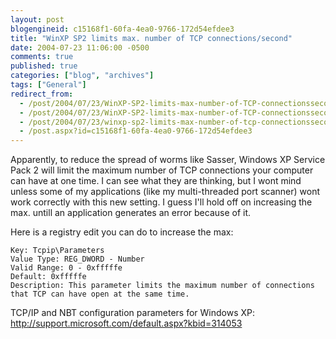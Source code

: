```yaml
---
layout: post
blogengineid: c15168f1-60fa-4ea0-9766-172d54efdee3
title: "WinXP SP2 limits max. number of TCP connections/second"
date: 2004-07-23 11:06:00 -0500
comments: true
published: true
categories: ["blog", "archives"]
tags: ["General"]
redirect_from: 
  - /post/2004/07/23/WinXP-SP2-limits-max-number-of-TCP-connectionssecond.aspx
  - /post/2004/07/23/WinXP-SP2-limits-max-number-of-TCP-connectionssecond
  - /post/2004/07/23/winxp-sp2-limits-max-number-of-tcp-connectionssecond
  - /post.aspx?id=c15168f1-60fa-4ea0-9766-172d54efdee3
---
```


Apparently, to reduce the spread of worms like Sasser, Windows XP Service Pack 2 will limit the maximum number of TCP connections your computer can have at one time. I can see what they are thinking, but I wont mind unless some of my applications (like my multi-threaded port scanner) wont work correctly with this new setting. I guess I'll hold off on increasing the max. untill an application generates an error because of it.

Here is a registry edit you can do to increase the max:

```TcpNumConnections
Key: Tcpip\Parameters
Value Type: REG_DWORD - Number
Valid Range: 0 - 0xfffffe
Default: 0xfffffe
Description: This parameter limits the maximum number of connections that TCP can have open at the same time.
```

TCP/IP and NBT configuration parameters for Windows XP: <a href="http://support.microsoft.com/default.aspx?kbid=314053">http://support.microsoft.com/default.aspx?kbid=314053</a>

